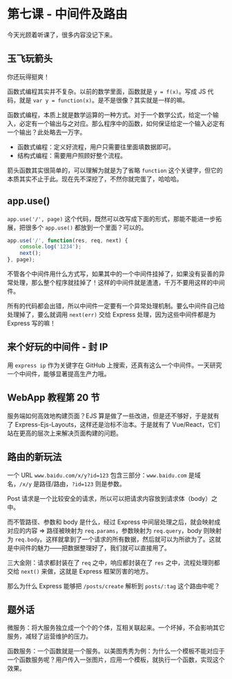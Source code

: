 # 第七课 - 中间件及路由

今天光顾着听课了，很多内容没记下来。

## 玉飞玩箭头

你还玩得挺爽！

函数式编程其实并不复杂。以前的数学里面，函数就是 `y = f(x)`。写成 JS 代码，就是 `var y = function(x)`。是不是很像？其实就是一样的嘛。

函数式编程，本质上就是数学运算的一种方式。对于一个数学公式，给定一个输入，必定有一个输出与之对应。那么程序中的函数，如何保证给定一个输入必定有一个输出？此处略去一万字。

- 函数式编程：定义好流程，用户只需要往里面填数据即可。
- 结构式编程：需要用户照顾好整个流程。

箭头函数其实很简单的，可以理解为就是为了省略 `function` 这个关键字，但它的本质其实不止于此。现在先不深挖了，不然你就完蛋了，哈哈哈。

## app.use()

`app.use('/', page)` 这个代码，既然可以改写成下面的形式，那能不能进一步拓展，把很多个 `app.use()` 都放到一个里面？可以的。

```javascript
app.use('/', function(res, req, next) {
    console.log('1234');
    next();
}, page);
```

不管各个中间件用什么方式写，如果其中的一个中间件挂掉了，如果没有妥善的异常处理，那么整个程序就挂掉了！这样的中间件就是渣渣，千万不要用这样的中间件。

所有的代码都会出错，所以中间件一定要有一个异常处理机制。要么中间件自己给处理掉了，要么就调用 `next(err)` 交给 Express 处理，因为这些中间件都是为 Express 写的嘛！

## 来个好玩的中间件 - 封 IP

用 `express ip` 作为关键字在 GitHub 上搜索，还真有这么一个中间件。一天研究一个中间件，能够显著提高生产力哦。

## WebApp 教程第 20 节

服务端如何高效地构建页面？EJS 算是做了一些改进，但是还不够好，于是就有了 Express-Ejs-Layouts，这样还是治标不治本。于是就有了 Vue/React，它们站在更高的层次上来解决页面构建的问题。

## 路由的新玩法

一个 URL `www.baidu.com/x/y?id=123` 包含三部分：`www.baidu.com` 是域名，`/x/y` 是路径/路由，`?id=123` 则是参数。

Post 请求是一个比较安全的请求，所以可以把请求内容放到请求体（body）之中。

而不管路径、参数和 body 是什么，经过 Express 中间层处理之后，就会映射成对应的内容 => 路径被映射为 `req.params`，参数映射为 `req.query`，body 则映射为 `req.body`。这样就拿到了一个请求的所有数据，然后就可以为所欲为了。这就是中间件的魅力——把数据整理好了，我们就可以直接用了。

三大金刚：请求都封装在了 `req` 之中，响应都封装在了 `res` 之中，流程处理则都交给 `next()` 来做，这就是 Express 框架厉害的地方。

那么为什么 Express 能够把 `/posts/create` 解析到 `posts/:tag` 这个路由中呢？

## 题外话

微服务：将大服务独立成一个个的个体，互相关联起来。一个坏掉，不会影响其它服务，减轻了运营维护的压力。

函数服务：一个函数就是一个服务。以美图秀秀为例：为什么一个模板不能对应于一个函数服务呢？用户传入一张图片，应用一个模板，就执行一个函数，实现这个效果。
